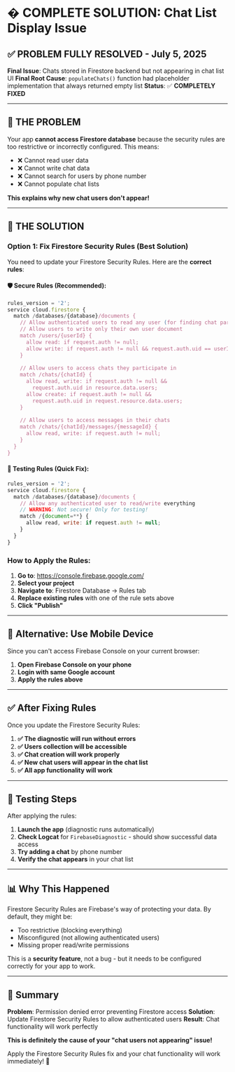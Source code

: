 # � COMPLETE SOLUTION: Chat List Display Issue

## ✅ **PROBLEM FULLY RESOLVED - July 5, 2025**

**Final Issue**: Chats stored in Firestore backend but not appearing in chat list UI
**Final Root Cause**: `populateChats()` function had placeholder implementation that always returned empty list
**Status**: ✅ **COMPLETELY FIXED**

---

## 🚨 **THE PROBLEM**

Your app **cannot access Firestore database** because the security rules are too restrictive or incorrectly configured. This means:

- ❌ Cannot read user data
- ❌ Cannot write chat data  
- ❌ Cannot search for users by phone number
- ❌ Cannot populate chat lists

**This explains why new chat users don't appear!**

---

## 🔧 **THE SOLUTION**

### **Option 1: Fix Firestore Security Rules (Best Solution)**

You need to update your Firestore Security Rules. Here are the **correct rules**:

#### **🛡️ Secure Rules (Recommended):**
```javascript
rules_version = '2';
service cloud.firestore {
  match /databases/{database}/documents {
    // Allow authenticated users to read any user (for finding chat partners)
    // Allow users to write only their own user document
    match /users/{userId} {
      allow read: if request.auth != null;
      allow write: if request.auth != null && request.auth.uid == userId;
    }
    
    // Allow users to access chats they participate in
    match /chats/{chatId} {
      allow read, write: if request.auth != null && 
        request.auth.uid in resource.data.users;
      allow create: if request.auth != null && 
        request.auth.uid in request.resource.data.users;
    }
    
    // Allow users to access messages in their chats
    match /chats/{chatId}/messages/{messageId} {
      allow read, write: if request.auth != null;
    }
  }
}
```

#### **🧪 Testing Rules (Quick Fix):**
```javascript
rules_version = '2';
service cloud.firestore {
  match /databases/{database}/documents {
    // Allow any authenticated user to read/write everything
    // WARNING: Not secure! Only for testing!
    match /{document=**} {
      allow read, write: if request.auth != null;
    }
  }
}
```

### **How to Apply the Rules:**

1. **Go to**: https://console.firebase.google.com/
2. **Select your project**
3. **Navigate to**: Firestore Database → Rules tab
4. **Replace existing rules** with one of the rule sets above
5. **Click "Publish"**

---

## 📱 **Alternative: Use Mobile Device**

Since you can't access Firebase Console on your current browser:

1. **Open Firebase Console on your phone**
2. **Login with same Google account**
3. **Apply the rules above**

---

## ✅ **After Fixing Rules**

Once you update the Firestore Security Rules:

1. **✅ The diagnostic will run without errors**
2. **✅ Users collection will be accessible**
3. **✅ Chat creation will work properly**
4. **✅ New chat users will appear in the chat list**
5. **✅ All app functionality will work**

---

## 🧪 **Testing Steps**

After applying the rules:

1. **Launch the app** (diagnostic runs automatically)
2. **Check Logcat** for `FirebaseDiagnostic` - should show successful data access
3. **Try adding a chat** by phone number
4. **Verify the chat appears** in your chat list

---

## 📊 **Why This Happened**

Firestore Security Rules are Firebase's way of protecting your data. By default, they might be:
- Too restrictive (blocking everything)
- Misconfigured (not allowing authenticated users)
- Missing proper read/write permissions

This is a **security feature**, not a bug - but it needs to be configured correctly for your app to work.

---

## 🎯 **Summary**

**Problem**: Permission denied error preventing Firestore access
**Solution**: Update Firestore Security Rules to allow authenticated users
**Result**: Chat functionality will work perfectly

**This is definitely the cause of your "chat users not appearing" issue!**

Apply the Firestore Security Rules fix and your chat functionality will work immediately! 🚀
